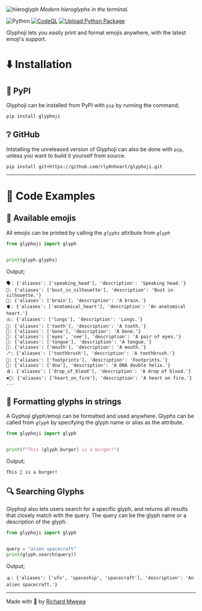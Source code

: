 ![hieroglyph](https://github.com/rly0nheart/glyphoji/assets/74001397/612da558-c52b-48c0-b820-95cce741467e)
*Modern hieroglyphs in the terminal.*

![Python](https://img.shields.io/badge/python-3670A0?style=flat&logo=python&logoColor=ffdd54)
[![CodeQL](https://github.com/rly0nheart/glyphoji/actions/workflows/codeql.yml/badge.svg)](https://github.com/rly0nheart/glyphoji/actions/workflows/codeql.yml)
[![Upload Python Package](https://github.com/rly0nheart/glyphoji/actions/workflows/python-publish.yml/badge.svg)](https://github.com/rly0nheart/glyphoji/actions/workflows/python-publish.yml)

Glyphoji lets you easily print and format emojis anywhere, with the latest emoji's support.

# ⬇️ Installation
## 🐍 PyPI
Glyphoji can be installed from PyPI with `pip` by running the command;
```
pip install glyphoji
```
## ❔ GitHub
Intstalling the unreleased version of Glyphoji can also be done with `pip`, unless you want to build it yourself from source.
```
pip install git+https://github.com/rly0nheart/glyphoji.git
```
***
# 📖 Code Examples
## 🔣 Available emojis
All emojis can be printed by calling the *`glyphs`* attribute from *`glyph`*
```Python
from glyphoji import glyph


print(glyph.glyphs)
```

Output;
```
🗣️: {'aliases': ['speaking_head'], 'description': 'Speaking head.'}
👤: {'aliases': ['bust_in_silhouette'], 'description': 'Bust in silhouette.'}
🧠: {'aliases': ['brain'], 'description': 'A brain.'}
🫀: {'aliases': ['anatomical_heart'], 'description': 'An anatomical heart.'}
🫁: {'aliases': ['lungs'], 'description': 'Lungs.'}
🦷: {'aliases': ['tooth'], 'description': 'A tooth.'}
🦴: {'aliases': ['bone'], 'description': 'A bone.'}
👀: {'aliases': ['eyes', 'see'], 'description': 'A pair of eyes.'}
👅: {'aliases': ['tongue'], 'description': 'A tongue.'}
👄: {'aliases': ['mouth'], 'description': 'A mouth.'}
🪥: {'aliases': ['toothbrush'], 'description': 'A toothbrush.'}
👣: {'aliases': ['footprints'], 'description': 'Footprints.'}
🧬: {'aliases': ['dna'], 'description': 'A DNA double helix.'}
🩸: {'aliases': ['drop_of_blood'], 'description': 'A drop of blood.'}
❤️‍🔥: {'aliases': ['heart_on_fire'], 'description': 'A heart on fire.'}
...
```

## 📄 Formatting glyphs in strings
A Gyphoji glyph/emoji can be formatted and used anywhere. Glyphs can be called from *`glyph`* by specifying the glyph name or alias as the attribute.

```Python
from glyphoji import glyph


print(f"This {glyph.burger} is a burger!")
```
Output;
```
This 🍔 is a burger!
```
## 🔍 Searching Glyphs
Glyphoji also lets users search for a specific glyph, and returns all results that closely match with the query. The query can be the glyph name or a description of the glyph.

```Python
from glyphoji import glyph


query = "alien spacecraft"
print(glyph.search(query))
```

Output;
```
🛸: {'aliases': ['ufo', 'spaceship', 'spacecraft'], 'description': 'An alien spacecraft.'}
```
***

Made with 🖤 by [Richard Mwewa](https://about.me/rly0nheart)
